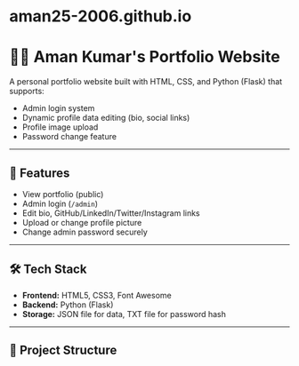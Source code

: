 # aman25-2006.github.io
# 🧑‍💻 Aman Kumar's Portfolio Website

A personal portfolio website built with HTML, CSS, and Python (Flask) that supports:
- Admin login system
- Dynamic profile data editing (bio, social links)
- Profile image upload
- Password change feature

---

## 🚀 Features

- View portfolio (public)
- Admin login (`/admin`)
- Edit bio, GitHub/LinkedIn/Twitter/Instagram links
- Upload or change profile picture
- Change admin password securely

---

## 🛠 Tech Stack

- **Frontend:** HTML5, CSS3, Font Awesome
- **Backend:** Python (Flask)
- **Storage:** JSON file for data, TXT file for password hash

---

## 📁 Project Structure

